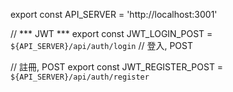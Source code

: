 export const API_SERVER = 'http://localhost:3001'

// *** JWT ***
export const JWT_LOGIN_POST = `${API_SERVER}/api/auth/login` // 登入, POST

// 註冊, POST
export const JWT_REGISTER_POST = `${API_SERVER}/api/auth/register`
